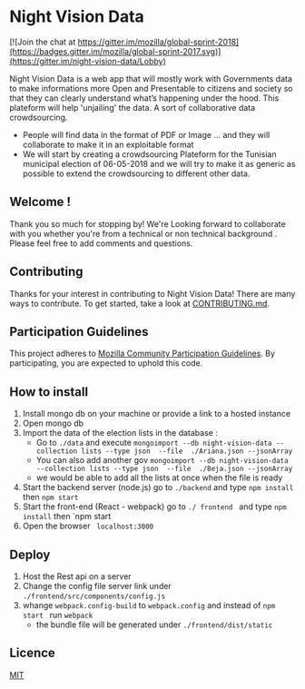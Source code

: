 # Night Vision Data
[![Join the chat at https://gitter.im/mozilla/global-sprint-2018](https://badges.gitter.im/mozilla/global-sprint-2017.svg)](https://gitter.im/night-vision-data/Lobby)

 Night Vision Data is a web app that will mostly work with Governments data to make informations more Open and Presentable to citizens and society so that they can clearly understand what’s happening under the hood.
 This plateform will help 'unjailing' the data. A sort of collaborative data crowdsourcing.

 * People will find data in the format of PDF or Image ... and they will collaborate to make it in an exploitable format
 * We will start by creating a crowdsourcing Plateform for the Tunisian municipal election of 06-05-2018 and we will try to make it as generic as possible to extend the crowdsourcing to different other data.
 
## Welcome !

Thank you so much for stopping by! We're Looking forward to collaborate with you whether you're from a technical or non technical background . Please feel free to add comments and questions.
## Contributing

Thanks for your interest in contributing to Night Vision Data! There are many ways to contribute. To get started, take a look at [CONTRIBUTING.md](CONTRIBUTING.md).

## Participation Guidelines

This project adheres to  [Mozilla Community Participation Guidelines](https://www.mozilla.org/en-US/about/governance/policies/participation/). By participating, you are expected to uphold this code.

## How to install
1. Install mongo db on your machine or provide a link to a hosted instance
2. Open mongo db 
3. Import the data of the election lists in the database :
    * Go to  `./data` and execute `mongoimport --db night-vision-data --collection lists --type json  --file  ./Ariana.json --jsonArray`
    * You can also add another gov `mongoimport --db night-vision-data --collection lists --type json  --file  ./Beja.json --jsonArray`
    * we would be able to add all the lists at once when the file is ready
4. Start the backend server (node.js) go to `./backend` and type `npm install` then `npm start`
5. Start the front-end (React - webpack) go to `./ frontend ` and type `npm install` then `npm start
6. Open the browser ` localhost:3000`
## Deploy
1. Host the Rest api on a server
2. Change the config file server link under `./frontend/src/components/config.js` 
3. whange `webpack.config-build` to `webpack.config` and instead of `npm start ` run `webpack`
    * the bundle file will be generated under `./frontend/dist/static`

## Licence
[MIT](LICENSE)
